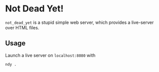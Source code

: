 # Not Dead Yet!
`not_dead_yet` is a stupid simple web server, which provides a live-server over HTML files. 

## Usage
Launch a live server on `localhost:8080` with 
```bash
ndy .
```
